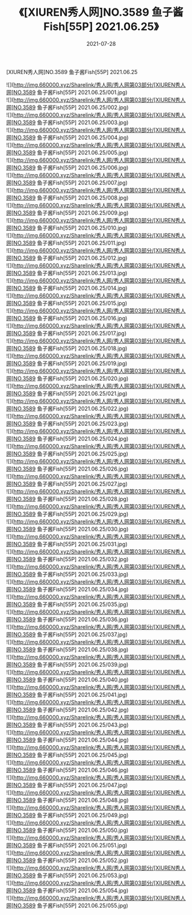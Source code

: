 ﻿---
layout: post
title:  《[XIUREN秀人网]NO.3589 鱼子酱Fish[55P] 2021.06.25》
date:   2021-07-28
img: http://img.660000.xyz/Sharelink/秀人网/秀人网第03部分/[XIUREN秀人网]NO.3589 鱼子酱Fish[55P] 2021.06.25/000.jpg
categories: [美女, 清纯, 唯美]
---

[XIUREN秀人网]NO.3589 鱼子酱Fish[55P] 2021.06.25

  ![](http://img.660000.xyz/Sharelink/秀人网/秀人网第03部分/[XIUREN秀人网]NO.3589 鱼子酱Fish[55P] 2021.06.25/001.jpg) <br> ![](http://img.660000.xyz/Sharelink/秀人网/秀人网第03部分/[XIUREN秀人网]NO.3589 鱼子酱Fish[55P] 2021.06.25/002.jpg) <br> ![](http://img.660000.xyz/Sharelink/秀人网/秀人网第03部分/[XIUREN秀人网]NO.3589 鱼子酱Fish[55P] 2021.06.25/003.jpg) <br> ![](http://img.660000.xyz/Sharelink/秀人网/秀人网第03部分/[XIUREN秀人网]NO.3589 鱼子酱Fish[55P] 2021.06.25/004.jpg) <br> ![](http://img.660000.xyz/Sharelink/秀人网/秀人网第03部分/[XIUREN秀人网]NO.3589 鱼子酱Fish[55P] 2021.06.25/005.jpg) <br> ![](http://img.660000.xyz/Sharelink/秀人网/秀人网第03部分/[XIUREN秀人网]NO.3589 鱼子酱Fish[55P] 2021.06.25/006.jpg) <br> ![](http://img.660000.xyz/Sharelink/秀人网/秀人网第03部分/[XIUREN秀人网]NO.3589 鱼子酱Fish[55P] 2021.06.25/007.jpg) <br> ![](http://img.660000.xyz/Sharelink/秀人网/秀人网第03部分/[XIUREN秀人网]NO.3589 鱼子酱Fish[55P] 2021.06.25/008.jpg) <br> ![](http://img.660000.xyz/Sharelink/秀人网/秀人网第03部分/[XIUREN秀人网]NO.3589 鱼子酱Fish[55P] 2021.06.25/009.jpg) <br> ![](http://img.660000.xyz/Sharelink/秀人网/秀人网第03部分/[XIUREN秀人网]NO.3589 鱼子酱Fish[55P] 2021.06.25/010.jpg) <br> ![](http://img.660000.xyz/Sharelink/秀人网/秀人网第03部分/[XIUREN秀人网]NO.3589 鱼子酱Fish[55P] 2021.06.25/011.jpg) <br> ![](http://img.660000.xyz/Sharelink/秀人网/秀人网第03部分/[XIUREN秀人网]NO.3589 鱼子酱Fish[55P] 2021.06.25/012.jpg) <br> ![](http://img.660000.xyz/Sharelink/秀人网/秀人网第03部分/[XIUREN秀人网]NO.3589 鱼子酱Fish[55P] 2021.06.25/013.jpg) <br> ![](http://img.660000.xyz/Sharelink/秀人网/秀人网第03部分/[XIUREN秀人网]NO.3589 鱼子酱Fish[55P] 2021.06.25/014.jpg) <br> ![](http://img.660000.xyz/Sharelink/秀人网/秀人网第03部分/[XIUREN秀人网]NO.3589 鱼子酱Fish[55P] 2021.06.25/015.jpg) <br> ![](http://img.660000.xyz/Sharelink/秀人网/秀人网第03部分/[XIUREN秀人网]NO.3589 鱼子酱Fish[55P] 2021.06.25/016.jpg) <br> ![](http://img.660000.xyz/Sharelink/秀人网/秀人网第03部分/[XIUREN秀人网]NO.3589 鱼子酱Fish[55P] 2021.06.25/017.jpg) <br> ![](http://img.660000.xyz/Sharelink/秀人网/秀人网第03部分/[XIUREN秀人网]NO.3589 鱼子酱Fish[55P] 2021.06.25/018.jpg) <br> ![](http://img.660000.xyz/Sharelink/秀人网/秀人网第03部分/[XIUREN秀人网]NO.3589 鱼子酱Fish[55P] 2021.06.25/019.jpg) <br> ![](http://img.660000.xyz/Sharelink/秀人网/秀人网第03部分/[XIUREN秀人网]NO.3589 鱼子酱Fish[55P] 2021.06.25/020.jpg) <br> ![](http://img.660000.xyz/Sharelink/秀人网/秀人网第03部分/[XIUREN秀人网]NO.3589 鱼子酱Fish[55P] 2021.06.25/021.jpg) <br> ![](http://img.660000.xyz/Sharelink/秀人网/秀人网第03部分/[XIUREN秀人网]NO.3589 鱼子酱Fish[55P] 2021.06.25/022.jpg) <br> ![](http://img.660000.xyz/Sharelink/秀人网/秀人网第03部分/[XIUREN秀人网]NO.3589 鱼子酱Fish[55P] 2021.06.25/023.jpg) <br> ![](http://img.660000.xyz/Sharelink/秀人网/秀人网第03部分/[XIUREN秀人网]NO.3589 鱼子酱Fish[55P] 2021.06.25/024.jpg) <br> ![](http://img.660000.xyz/Sharelink/秀人网/秀人网第03部分/[XIUREN秀人网]NO.3589 鱼子酱Fish[55P] 2021.06.25/025.jpg) <br> ![](http://img.660000.xyz/Sharelink/秀人网/秀人网第03部分/[XIUREN秀人网]NO.3589 鱼子酱Fish[55P] 2021.06.25/026.jpg) <br> ![](http://img.660000.xyz/Sharelink/秀人网/秀人网第03部分/[XIUREN秀人网]NO.3589 鱼子酱Fish[55P] 2021.06.25/027.jpg) <br> ![](http://img.660000.xyz/Sharelink/秀人网/秀人网第03部分/[XIUREN秀人网]NO.3589 鱼子酱Fish[55P] 2021.06.25/028.jpg) <br> ![](http://img.660000.xyz/Sharelink/秀人网/秀人网第03部分/[XIUREN秀人网]NO.3589 鱼子酱Fish[55P] 2021.06.25/029.jpg) <br> ![](http://img.660000.xyz/Sharelink/秀人网/秀人网第03部分/[XIUREN秀人网]NO.3589 鱼子酱Fish[55P] 2021.06.25/030.jpg) <br> ![](http://img.660000.xyz/Sharelink/秀人网/秀人网第03部分/[XIUREN秀人网]NO.3589 鱼子酱Fish[55P] 2021.06.25/031.jpg) <br> ![](http://img.660000.xyz/Sharelink/秀人网/秀人网第03部分/[XIUREN秀人网]NO.3589 鱼子酱Fish[55P] 2021.06.25/032.jpg) <br> ![](http://img.660000.xyz/Sharelink/秀人网/秀人网第03部分/[XIUREN秀人网]NO.3589 鱼子酱Fish[55P] 2021.06.25/033.jpg) <br> ![](http://img.660000.xyz/Sharelink/秀人网/秀人网第03部分/[XIUREN秀人网]NO.3589 鱼子酱Fish[55P] 2021.06.25/034.jpg) <br> ![](http://img.660000.xyz/Sharelink/秀人网/秀人网第03部分/[XIUREN秀人网]NO.3589 鱼子酱Fish[55P] 2021.06.25/035.jpg) <br> ![](http://img.660000.xyz/Sharelink/秀人网/秀人网第03部分/[XIUREN秀人网]NO.3589 鱼子酱Fish[55P] 2021.06.25/036.jpg) <br> ![](http://img.660000.xyz/Sharelink/秀人网/秀人网第03部分/[XIUREN秀人网]NO.3589 鱼子酱Fish[55P] 2021.06.25/037.jpg) <br> ![](http://img.660000.xyz/Sharelink/秀人网/秀人网第03部分/[XIUREN秀人网]NO.3589 鱼子酱Fish[55P] 2021.06.25/038.jpg) <br> ![](http://img.660000.xyz/Sharelink/秀人网/秀人网第03部分/[XIUREN秀人网]NO.3589 鱼子酱Fish[55P] 2021.06.25/039.jpg) <br> ![](http://img.660000.xyz/Sharelink/秀人网/秀人网第03部分/[XIUREN秀人网]NO.3589 鱼子酱Fish[55P] 2021.06.25/040.jpg) <br> ![](http://img.660000.xyz/Sharelink/秀人网/秀人网第03部分/[XIUREN秀人网]NO.3589 鱼子酱Fish[55P] 2021.06.25/041.jpg) <br> ![](http://img.660000.xyz/Sharelink/秀人网/秀人网第03部分/[XIUREN秀人网]NO.3589 鱼子酱Fish[55P] 2021.06.25/042.jpg) <br> ![](http://img.660000.xyz/Sharelink/秀人网/秀人网第03部分/[XIUREN秀人网]NO.3589 鱼子酱Fish[55P] 2021.06.25/043.jpg) <br> ![](http://img.660000.xyz/Sharelink/秀人网/秀人网第03部分/[XIUREN秀人网]NO.3589 鱼子酱Fish[55P] 2021.06.25/044.jpg) <br> ![](http://img.660000.xyz/Sharelink/秀人网/秀人网第03部分/[XIUREN秀人网]NO.3589 鱼子酱Fish[55P] 2021.06.25/045.jpg) <br> ![](http://img.660000.xyz/Sharelink/秀人网/秀人网第03部分/[XIUREN秀人网]NO.3589 鱼子酱Fish[55P] 2021.06.25/046.jpg) <br> ![](http://img.660000.xyz/Sharelink/秀人网/秀人网第03部分/[XIUREN秀人网]NO.3589 鱼子酱Fish[55P] 2021.06.25/047.jpg) <br> ![](http://img.660000.xyz/Sharelink/秀人网/秀人网第03部分/[XIUREN秀人网]NO.3589 鱼子酱Fish[55P] 2021.06.25/048.jpg) <br> ![](http://img.660000.xyz/Sharelink/秀人网/秀人网第03部分/[XIUREN秀人网]NO.3589 鱼子酱Fish[55P] 2021.06.25/049.jpg) <br> ![](http://img.660000.xyz/Sharelink/秀人网/秀人网第03部分/[XIUREN秀人网]NO.3589 鱼子酱Fish[55P] 2021.06.25/050.jpg) <br> ![](http://img.660000.xyz/Sharelink/秀人网/秀人网第03部分/[XIUREN秀人网]NO.3589 鱼子酱Fish[55P] 2021.06.25/051.jpg) <br> ![](http://img.660000.xyz/Sharelink/秀人网/秀人网第03部分/[XIUREN秀人网]NO.3589 鱼子酱Fish[55P] 2021.06.25/052.jpg) <br> ![](http://img.660000.xyz/Sharelink/秀人网/秀人网第03部分/[XIUREN秀人网]NO.3589 鱼子酱Fish[55P] 2021.06.25/053.jpg) <br> ![](http://img.660000.xyz/Sharelink/秀人网/秀人网第03部分/[XIUREN秀人网]NO.3589 鱼子酱Fish[55P] 2021.06.25/054.jpg) <br> ![](http://img.660000.xyz/Sharelink/秀人网/秀人网第03部分/[XIUREN秀人网]NO.3589 鱼子酱Fish[55P] 2021.06.25/055.jpg) <br>